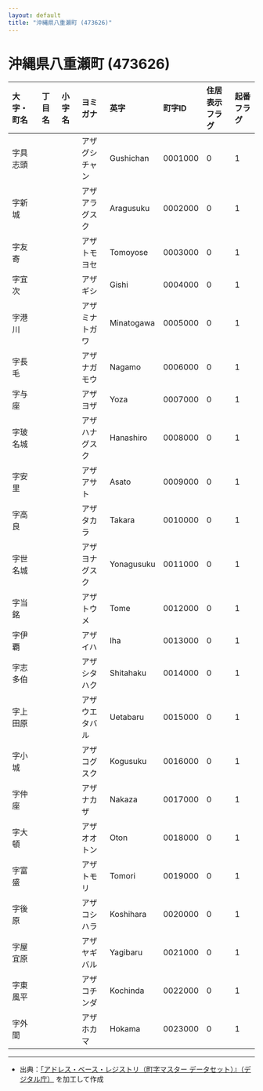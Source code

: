 ```yaml
---
layout: default
title: "沖縄県八重瀬町 (473626)"
---
```


# 沖縄県八重瀬町 (473626)

| 大字・町名 | 丁目名 | 小字名 | ヨミガナ | 英字 | 町字ID | 住居表示フラグ | 起番フラグ |
|:---|:---|:---|:---|:---|:---|:---|:---|
| 字具志頭 |  |  | アザグシチャン | Gushichan | 0001000 | 0 | 1 |
| 字新城 |  |  | アザアラグスク | Aragusuku | 0002000 | 0 | 1 |
| 字友寄 |  |  | アザトモヨセ | Tomoyose | 0003000 | 0 | 1 |
| 字宜次 |  |  | アザギシ | Gishi | 0004000 | 0 | 1 |
| 字港川 |  |  | アザミナトガワ | Minatogawa | 0005000 | 0 | 1 |
| 字長毛 |  |  | アザナガモウ | Nagamo | 0006000 | 0 | 1 |
| 字与座 |  |  | アザヨザ | Yoza | 0007000 | 0 | 1 |
| 字玻名城 |  |  | アザハナグスク | Hanashiro | 0008000 | 0 | 1 |
| 字安里 |  |  | アザアサト | Asato | 0009000 | 0 | 1 |
| 字高良 |  |  | アザタカラ | Takara | 0010000 | 0 | 1 |
| 字世名城 |  |  | アザヨナグスク | Yonagusuku | 0011000 | 0 | 1 |
| 字当銘 |  |  | アザトウメ | Tome | 0012000 | 0 | 1 |
| 字伊覇 |  |  | アザイハ | Iha | 0013000 | 0 | 1 |
| 字志多伯 |  |  | アザシタハク | Shitahaku | 0014000 | 0 | 1 |
| 字上田原 |  |  | アザウエタバル | Uetabaru | 0015000 | 0 | 1 |
| 字小城 |  |  | アザコグスク | Kogusuku | 0016000 | 0 | 1 |
| 字仲座 |  |  | アザナカザ | Nakaza | 0017000 | 0 | 1 |
| 字大頓 |  |  | アザオオトン | Oton | 0018000 | 0 | 1 |
| 字富盛 |  |  | アザトモリ | Tomori | 0019000 | 0 | 1 |
| 字後原 |  |  | アザコシハラ | Koshihara | 0020000 | 0 | 1 |
| 字屋宜原 |  |  | アザヤギバル | Yagibaru | 0021000 | 0 | 1 |
| 字東風平 |  |  | アザコチンダ | Kochinda | 0022000 | 0 | 1 |
| 字外間 |  |  | アザホカマ | Hokama | 0023000 | 0 | 1 |

---

- 出典：[「アドレス・ベース・レジストリ（町字マスター データセット）』（デジタル庁）](https://www.digital.go.jp/policies/base_registry_address/) を加工して作成